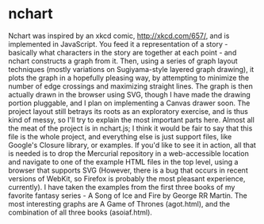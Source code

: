 nchart
======

Nchart was inspired by an xkcd comic, http://xkcd.com/657/, and is implemented in JavaScript. You feed it a representation of a story - basically what characters in the story are together at each point - and nchart constructs a graph from it. Then, using a series of graph layout techniques (mostly variations on Sugiyama-style layered graph drawing), it plots the graph in a hopefully pleasing way, by attempting to minimize the number of edge crossings and maximizing straight lines. The graph is then actually drawn in the browser using SVG, though I have made the drawing portion pluggable, and I plan on implementing a Canvas drawer soon. The project layout still betrays its roots as an exploratory exercise, and is thus kind of messy, so I'll try to explain the most important parts here. Almost all the meat of the project is in nchart.js; I think it would be fair to say that this file is the whole project, and everything else is just support files, like Google's Closure library, or examples. If you'd like to see it in action, all that is needed is to drop the Mercurial repository in a web-accessible location and navigate to one of the example HTML files in the top level, using a browser that supports SVG (However, there is a bug that occurs in recent versions of WebKit, so Firefox is probably the most pleasant experience, currently). I have taken the examples from the first three books of my favorite fantasy series - A Song of Ice and Fire by George RR Martin. The most interesting graphs are A Game of Thrones (agot.html), and the combination of all three books (asoiaf.html).
